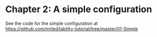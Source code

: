 # Chapter 2: A simple configuration

See the code for the simple configuration at <https://github.com/mrled/lability-tutorial/tree/master/01-Simple>

